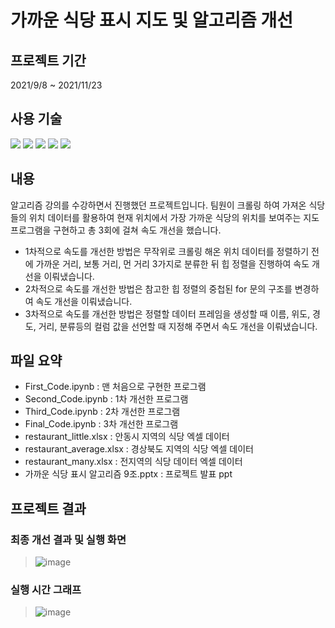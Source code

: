 # 가까운 식당 표시 지도 및 알고리즘 개선

## 프로젝트 기간
2021/9/8 ~ 2021/11/23

## 사용 기술
<img src="https://img.shields.io/badge/Python-3776AB?style=flat-square&logo=Python&logoColor=white"/> <img src="https://img.shields.io/badge/Jupyter Notebook-F37626?style=flat-square&logo=Jupyter&logoColor=white"/> <img src="https://img.shields.io/badge/Pandas-150458?style=flat-square&logo=pandas&logoColor=white"/> <img src="https://img.shields.io/badge/Folium-77B829?style=flat-square&logo=Folium&logoColor=white"/> <img src="https://img.shields.io/badge/geocoder-29A7DF?style=flat-square&logoColor=white"/>

## 내용
알고리즘 강의를 수강하면서 진행했던 프로젝트입니다. 팀원이 크롤링 하여 가져온 식당들의 위치 데이터를 활용하여 현재 위치에서 가장 가까운 식당의 위치를 보여주는 지도 프로그램을 구현하고 총 3회에 걸쳐 속도 개선을 했습니다.
- 1차적으로 속도를 개선한 방법은 무작위로 크롤링 해온 위치 데이터를 정렬하기 전에 가까운 거리, 보통 거리, 먼 거리 3가지로 분류한 뒤 힙 정렬을 진행하여 속도 개선을 이뤄냈습니다.
- 2차적으로 속도를 개선한 방법은 참고한 힙 정렬의 중첩된 for 문의 구조를 변경하여 속도 개선을 이뤄냈습니다.
- 3차적으로 속도를 개선한 방법은 정렬할 데이터 프레임을 생성할 때 이름, 위도, 경도, 거리, 분류등의 컬럼 값을 선언할 때 지정해 주면서 속도 개선을 이뤄냈습니다.

## 파일 요약
- First_Code.ipynb : 맨 처음으로 구현한 프로그램
- Second_Code.ipynb : 1차 개선한 프로그램
- Third_Code.ipynb : 2차 개선한 프로그램
- Final_Code.ipynb : 3차 개선한 프로그램
- restaurant_little.xlsx : 안동시 지역의 식당 엑셀 데이터
- restaurant_average.xlsx : 경상북도 지역의 식당 엑셀 데이터
- restaurant_many.xlsx : 전지역의 식당 데이터 엑셀 데이터
- 가까운 식당 표시 알고리즘 9조.pptx : 프로젝트 발표 ppt

## 프로젝트 결과 

### 최종 개선 결과 및 실행 화면
> ![image](https://user-images.githubusercontent.com/64400731/198871089-ff323b06-0a07-4d8c-ab59-8155b2c6bd0c.png)

### 실행 시간 그래프
> ![image](https://user-images.githubusercontent.com/64400731/198871141-2941e094-aa23-46ab-a9be-f428de6d8557.png)
